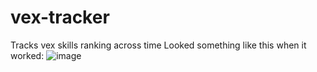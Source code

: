# vex-tracker
Tracks vex skills ranking across time
Looked something like this when it worked: 
![image](https://user-images.githubusercontent.com/44907675/193429255-21e1903d-fda7-4816-8914-3231d5cfe8fa.png)

